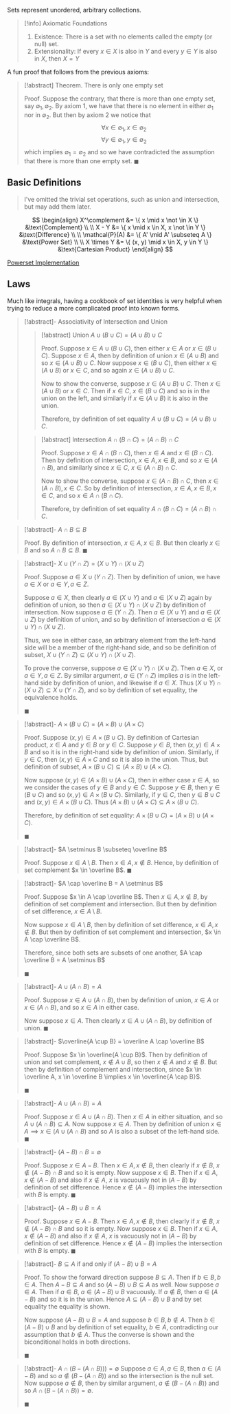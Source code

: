 Sets represent unordered, arbitrary collections.

> [!info] Axiomatic Foundations
> 1. Existence: There is a set with no elements called the empty (or null) set.
> 2. Extensionality: If every $x \in X$ is also in $Y$ and every $y \in Y$ is also in $X$, then $X = Y$

A fun proof that follows from the previous axioms:

> [!abstract] Theorem.
> There is only one empty set
> 
> Proof.
> Suppose the contrary, that there is more than one empty set, say $\emptyset_1, \emptyset_2$. By axiom 1, we have that there is no element in either $\emptyset_1$ nor in $\emptyset_2$. But then by axiom 2 we notice that 
> $$\forall x \in \emptyset_1, x \in \emptyset_2$$
> $$\forall y \in \emptyset_1, y \in \emptyset_2$$
> which implies $\emptyset_1 = \emptyset_2$ and so we have contradicted the assumption that there is more than one empty set. 
> $\blacksquare$

## Basic Definitions

> I've omitted the trivial set operations, such as union and intersection, but may add them later.

$$
\begin{align}
X^\complement &= \{ x \mid x \not \in X \} &\text{Complement} \\ \\
X - Y &= \{ x \mid x \in X, x \not \in Y \} &\text{Difference} \\ \\
\mathcal{P}(A) &= \{ A' \mid A' \subseteq A \} &\text{Power Set} \\ \\
X \times Y &= \{ (x, y) \mid x \in X, y \in Y \} &\text{Cartesian Product}
\end{align}
$$

[Powerset Implementation](powerset.ipynb)

## Laws

Much like integrals, having a cookbook of set identities is very helpful when trying to reduce a more complicated proof into known forms.

> [!abstract]- Associativity of Intersection and Union
> 
> > [!abstract] Union
> > $A \cup (B \cup C) = (A \cup B) \cup C$
> > 
> > Proof.
> > Suppose $x \in A \cup (B \cup C)$, then either $x \in A$ or $x \in (B \cup C)$. Suppose $x \in A$, then by definition of union $x \in (A \cup B)$ and so $x \in (A \cup B) \cup C$. Now suppose $x \in (B \cup C)$, then either $x \in (A \cup B)$ or $x \in C$, and so again $x \in (A \cup B) \cup C$.
> > 
> > Now to show the converse, suppose $x \in (A \cup B) \cup C$. Then $x \in (A \cup B)$ or $x \in C$. Then if $x \in C$, $x \in (B \cup C)$ and so is in the union on the left, and similarly if $x \in (A \cup B)$ it is also in the union.
> > 
> > Therefore, by definition of set equality $A \cup (B \cup C) = (A \cup B) \cup C$.
> 
> > [!abstract] Intersection
> > $A \cap (B \cap C) = (A \cap B) \cap C$
> > 
> > Proof.
> > Suppose $x \in A \cap (B \cap C)$, then $x \in A$ and $x \in (B \cap C)$. Then by definition of intersection, $x \in A, x \in B$, and so $x \in (A \cap B)$, and similarly since $x \in C$, $x \in (A \cap B) \cap C$.
> > 
> > Now to show the converse, suppose $x \in (A \cap B) \cap C$, then $x \in (A \cap B), x \in C$. So by definition of intersection, $x \in A, x \in B, x \in C$, and so $x \in A \cap (B \cap C)$. 
> > 
> > Therefore, by definition of set equality $A \cap (B \cap C) = (A \cap B) \cap C$.

> [!abstract]- $A \cap B \subseteq B$
> 
> Proof.
> By definition of intersection, $x \in A, x \in B$. But then clearly $x \in B$ and so $A \cap B \subseteq B$. $\blacksquare$

> [!abstract]- $X \cup (Y \cap Z) = (X \cup Y) \cap (X \cup Z)$ 
> 
> Proof.
> Suppose $a \in X \cup (Y \cap Z)$. Then by definition of union, we have $a \in X$ or $a \in Y, a \in Z$.
> 
> Suppose $a \in X$, then clearly $a \in (X \cup Y)$ and $a \in (X \cup Z)$ again by definition of union, so then $a \in (X \cup Y) \cap (X \cup Z)$ by definition of intersection. Now suppose $a \in (Y \cap Z)$. Then $a \in (X \cup Y)$ and $a \in (X \cup Z)$ by definition of union, and so by definition of intersection $a \in (X \cup Y) \cap (X \cup Z)$.
> 
> Thus, we see in either case, an arbitrary element from the left-hand side will be a member of the right-hand side, and so be definition of subset, $X \cup (Y \cap Z) \subseteq (X \cup Y) \cap (X \cup Z)$.
> 
> To prove the converse, suppose $a \in (X \cup Y) \cap (X \cup Z)$. Then $a \in X$, or $a \in Y, a \in Z$. By similar argument, $a \in (Y \cap Z)$ implies $a$ is in the left-hand side by definition of union, and likewise if $a \in X$. Thus $(X \cup Y) \cap (X \cup Z) \subseteq X \cup (Y \cap Z)$, and so by definition of set equality, the equivalence holds.
> 
> $\blacksquare$

> [!abstract]- $A \times (B \cup C) = (A \times B) \cup (A \times C)$
> 
> Proof.
> Suppose $(x, y) \in A \times (B \cup C)$. By definition of Cartesian product, $x \in A$ and $y \in B$ or $y \in C$. Suppose $y \in B$, then $(x, y) \in A \times B$ and so it is in the right-hand side by definition of union. Similarly, if $y \in C$, then $(x, y) \in A \times C$ and so it is also in the union. Thus, but definition of subset, $A \times (B \cup C) \subseteq (A \times B) \cup (A \times C)$.
> 
> Now suppose $(x, y) \in (A \times B) \cup (A \times C)$, then in either case $x \in A$, so we consider the cases of $y \in B$ and $y \in C$. Suppose $y \in B$, then $y \in (B \cup C)$ and so $(x, y) \in A \times (B \cup C)$. Similarly, if $y \in C$, then $y \in B \cup C$ and $(x, y) \in A \times (B \cup C)$. Thus $(A \times B) \cup (A \times C) \subseteq A \times (B \cup C)$.
> 
> Therefore, by definition of set equality: $A \times (B \cup C) = (A \times B) \cup (A \times C)$.
> 
> $\blacksquare$

> [!abstract]- $A \setminus B \subseteq \overline B$
> 
> Proof.
> Suppose $x \in A \setminus B$. Then $x \in A, x \not \in B$. Hence, by definition of set complement $x \in \overline B$. $\blacksquare$

> [!abstract]- $A \cap \overline B = A \setminus B$
> 
> Proof.
> Suppose $x \in A \cap \overline B$. Then $x \in A, x \not \in B$, by definition of set complement and intersection. But then by definition of set difference, $x \in A \setminus B$. 
> 
> Now suppose $x \in A \setminus B$, then by definition of set difference, $x \in A, x \not \in B$. But then by definition of set complement and intersection, $x \in A \cap \overline B$.
> 
> Therefore, since both sets are subsets of one another, $A \cap \overline B = A \setminus B$
> 
> $\blacksquare$

> [!abstract]- $A \cup (A \cap B) = A$
> 
> Proof.
> Suppose $x \in A \cup (A \cap B)$, then by definition of union, $x \in A$ or $x \in (A \cap B)$, and so $x \in A$ in either case.
> 
> Now suppose $x \in A$. Then clearly $x \in A \cup (A \cap B)$, by definition of union. $\blacksquare$

> [!abstract]- $\overline{A \cup B} = \overline A \cap \overline B$
> 
> Proof.
> Suppose $x \in \overline{A \cup B}$. Then by definition of union and set complement, $x \not \in A \cup B$, so then $x \not \in A$ and $x \not \in B$. But then by definition of complement and intersection, since $x \in \overline A, x \in \overline B \implies x \in \overline{A \cap B}$.
> 
> $\blacksquare$

> [!abstract]- $A \cup (A \cap B) = A$
> 
> Proof.
> Suppose $x \in A \cup (A \cap B)$. Then $x \in A$ in either situation, and so $A \cup (A \cap B) \subseteq A$. Now suppose $x \in A$. Then by definition of union $x \in A \implies x \in (A \cup (A \cap B)$ and so $A$ is also a subset of the left-hand side. $\blacksquare$

> [!abstract]- $(A - B) \cap B = \emptyset$
> 
> Proof.
> Suppose $x \in A - B$. Then $x \in A, x \not \in B$, then clearly if $x \not \in B$, $x \not \in (A - B) \cap B$ and so it is empty.
> Now suppose $x \in B$. Then if $x \in A, x \not \in (A - B)$ and also if $x \not \in A$, $x$ is vacuously not in $(A - B)$ by definition of set difference. Hence $x \not \in (A - B)$ implies the intersection with $B$ is empty. $\blacksquare$

> [!abstract]- $(A - B) \cup B = A$
> 
> Proof.
> Suppose $x \in A - B$. Then $x \in A, x \not \in B$, then clearly if $x \not \in B$, $x \not \in (A - B) \cap B$ and so it is empty.
> Now suppose $x \in B$. Then if $x \in A, x \not \in (A - B)$ and also if $x \not \in A$, $x$ is vacuously not in $(A - B)$ by definition of set difference. Hence $x \not \in (A - B)$ implies the intersection with $B$ is empty. $\blacksquare$

> [!abstract]- $B \subseteq A$ if and only if $(A - B) \cup B = A$
> 
> Proof.
> To show the forward direction suppose $B \subseteq A$. Then if $b \in B, b \in A$. Then $A - B \subseteq A$ and so $(A - B) \cup B \subseteq A$ as well. Now suppose $a \in A$. Then if $a \in B$, $a \in (A - B) \cup B$ vacuously. If $a \not \in B$, then $a \in (A - B)$ and so it is in the union. Hence $A \subseteq (A - B) \cup B$ and by set equality the equality is shown.
> 
> Now suppose $(A - B) \cup B = A$ and suppose $b \in B, b \not \in A$. Then $b \in (A - B) \cup B$ and by definition of set equality, $b \in A$, contradicting our assumption that $b \not \in A$. Thus the converse is shown and the biconditional holds in both directions.
> 
> $\blacksquare$

> [!abstract]- $A \cap (B - (A \cap B))) = \emptyset$
> Suppose $a \in A, a \in B$, then $a \in (A - B)$ and so $a \not \in (B - (A \cap B))$ and so the intersection is the null set. Now suppose $a \not \in B$, then by similar argument, $a \not \in (B - (A \cap B))$ and so $A \cap (B - (A \cap B)) = \emptyset$. 
> 
> $\blacksquare$